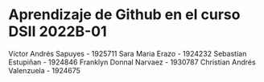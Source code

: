 # Aprendizaje de Github en el curso DSII 2022B-01

Víctor Andrés Sapuyes - 1925711
Sara Maria Erazo - 1924232
Sebastían Estupiñan - 1924846
Franklyn Donnal Narvaez - 1930787
Christian Andrés Valenzuela - 1924675
